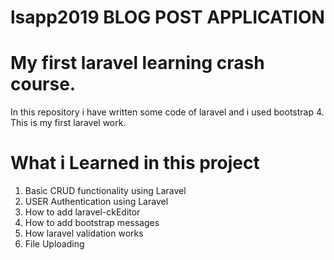 # lsapp2019 BLOG POST APPLICATION
# My first laravel learning crash course.
In this repository i have written some code of laravel and i used bootstrap 4.
This is my first laravel work.

# What i Learned in this project
 1. Basic CRUD functionality using Laravel
 2. USER Authentication using Laravel
 3. How to add laravel-ckEditor
 4. How to add bootstrap messages
 5. How laravel validation works
 6. File Uploading
